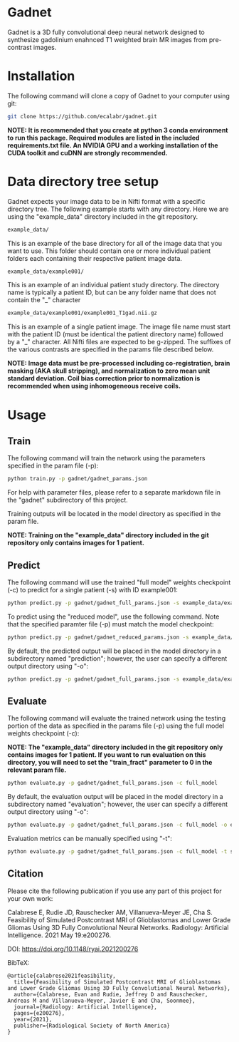 # Gadnet
Gadnet is a 3D fully convolutional deep neural network designed to synthesize gadolinium enahnced T1 weighted brain MR images from pre-contrast images.

# Installation
The following command will clone a copy of Gadnet to your computer using git:
```bash
git clone https://github.com/ecalabr/gadnet.git
```

**NOTE: It is recommended that you create at python 3 conda environment to run this package. Required modules are listed in the included requirements.txt file. An NVIDIA GPU and a working installation of the CUDA toolkit and cuDNN are strongly recommended.**

# Data directory tree setup
Gadnet expects your image data to be in Nifti format with a specific directory tree. The following example starts with any directory. Here we are using the "example_data" directory included in the git repository.

```bash
example_data/
```
This is an example of the base directory for all of the image data that you want to use. This folder should contain one or more individual patient folders each containing their respective patient image data.

```bash
example_data/example001/
```
This is an example of an individual patient study directory. The directory name is typically a patient ID, but can be any folder name that does not contain the "_" character

```bash
example_data/example001/example001_T1gad.nii.gz
```
This is an example of a single patient image. The image file name must start with the patient ID (must be identical the patient directory name) followed by a "_" character. All Nifti files are expected to be g-zipped. The suffixes of the various contrasts are specified in the params file described below.

**NOTE: Image data must be pre-processed including co-registration, brain masking (AKA skull stripping), and normalization to zero mean unit standard deviation. Coil bias correction prior to normalization is recommended when using inhomogeneous receive coils.**

# Usage
## Train
The following command will train the network using the parameters specified in the param file (-p):
```bash
python train.py -p gadnet/gadnet_params.json
```
For help with parameter files, please refer to a separate markdown file in the "gadnet" subdirectory of this project.

Training outputs will be located in the model directory as specified in the param file.

**NOTE: Training on the "example_data" directory included in the git repository only contains images for 1 patient.**
 
## Predict
The following command will use the trained "full model" weights checkpoint (-c) to predict for a single patient (-s) with ID example001:
```bash
python predict.py -p gadnet/gadnet_full_params.json -s example_data/example001 -c full_model
```
To predict using the "reduced model", use the following command. Note that the specified paramter file (-p) must match the model checkpoint:
```bash
python predict.py -p gadnet/gadnet_reduced_params.json -s example_data/example001 -c reduced_model
```
By default, the predicted output will be placed in the model directory in a subdirectory named "prediction"; however, the user can specify a different output directory using "-o":
```bash
python predict.py -p gadnet/gadnet_full_params.json -s example_data/example001 -c full_model -o outputs/
```

## Evaluate
The following command will evaluate the trained network using the testing portion of the data as specified in the params file (-p) using the full model weights checkpoint (-c):

**NOTE: The "example_data" directory included in the git repository only contains images for 1 patient. If you want to run evaluation on this directory, you will need to set the "train_fract" parameter to 0 in the relevant param file.**

```bash
python evaluate.py -p gadnet/gadnet_full_params.json -c full_model
```
By default, the evaluation output will be placed in the model directory in a subdirectory named "evaluation"; however, the user can specify a different output directory using "-o":
```bash
python evaluate.py -p gadnet/gadnet_full_params.json -c full_model -o eval_outputs/
```
Evaluation metrics can be manually specified using "-t":
```bash
python evaluate.py -p gadnet/gadnet_full_params.json -c full_model -t smape ssim logac
```

## Citation
Please cite the following publication if you use any part of this project for your own work:

Calabrese E, Rudie JD, Rauschecker AM, Villanueva-Meyer JE, Cha S. Feasibility of Simulated Postcontrast MRI of Glioblastomas and Lower Grade Gliomas Using 3D Fully Convolutional Neural Networks. Radiology: Artificial Intelligence. 2021 May 19:e200276.

DOI: https://doi.org/10.1148/ryai.2021200276

BibTeX:
```
@article{calabrese2021feasibility,
  title={Feasibility of Simulated Postcontrast MRI of Glioblastomas and Lower Grade Gliomas Using 3D Fully Convolutional Neural Networks},
  author={Calabrese, Evan and Rudie, Jeffrey D and Rauschecker, Andreas M and Villanueva-Meyer, Javier E and Cha, Soonmee},
  journal={Radiology: Artificial Intelligence},
  pages={e200276},
  year={2021},
  publisher={Radiological Society of North America}
}
```
